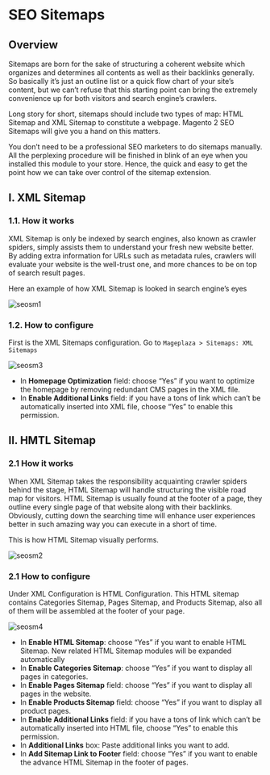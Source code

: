 # SEO Sitemaps

## Overview

Sitemaps are born for the sake of structuring a coherent website which organizes and determines all contents as well as their backlinks generally. So basically it’s just an outline list or a quick flow chart of your site’s content, but we can’t refuse that this starting point can bring the extremely convenience up for both visitors and search engine’s crawlers. 

Long story for short, sitemaps should include two types of map: HTML Sitemap and XML Sitemap to constitute a webpage. Magento 2 SEO Sitemaps will give you a hand on this matters.

You don’t need to be a professional SEO marketers to do sitemaps manually. All the perplexing procedure will be finished in blink of an eye when you installed this module to your store. Hence, the quick and easy to get the point how we can take over control of the sitemap extension.

## I. XML Sitemap
### 1.1. How it works
XML Sitemap is only be indexed by search engines, also known as crawler spiders, simply assists them to understand your fresh new website better. By adding extra information for URLs such as metadata rules, crawlers will evaluate your website is the well-trust one, and more chances to be on top of search result pages.

Here an example of how XML Sitemap is looked in search engine’s eyes

![seosm1](https://i.imgur.com/CtlcZHQ.png)

### 1.2. How to configure
First is the XML Sitemaps configuration. Go to ``Mageplaza > Sitemaps: XML Sitemaps``

![seosm3](https://i.imgur.com/80lb18V.jpg)

* In **Homepage Optimization** field: choose “Yes” if you want to optimize the homepage by removing redundant CMS pages in the XML file.
* In **Enable Additional Links** field: if you have a tons of link which can’t be automatically inserted into XML file, choose “Yes” to enable this permission.

## II. HMTL Sitemap
### 2.1 How it works
When XML Sitemap takes the responsibility acquainting crawler spiders behind the stage, HTML Sitemap will handle structuring the visible road map for visitors. HTML Sitemap is usually found at the footer of a page, they outline every single page of that website along with their backlinks. Obviously, cutting down the searching time will enhance user experiences better in such amazing way you can execute in a short of time.

This is how HTML Sitemap visually performs.

![seosm2](https://i.imgur.com/tveLirN.png)

### 2.1 How to configure
Under XML Configuration is HTML Configuration. This HTML sitemap contains Categories Sitemap, Pages Sitemap, and Products Sitemap, also all of them will be assembled at the footer of your page.

![seosm4](https://i.imgur.com/cmRrPR9.jpg)

* In **Enable HTML Sitemap**: choose “Yes” if you want to enable HTML Sitemap. New related HTML Sitemap modules will be expanded automatically
* In **Enable Categories Sitemap**: choose “Yes” if you want to display all pages in categories.
* In **Enable Pages Sitemap** field:  choose “Yes” if you want to display all pages in the website.
* In **Enable Products Sitemap** field: choose “Yes” if you want to display all product pages.
* In **Enable Additional Links** field: if you have a tons of link which can’t be automatically inserted into HTML file, choose “Yes” to enable this permission.
* In **Additional Links** box: Paste additional links you want to add.
* In **Add Sitemap Link to Footer** field: choose “Yes” if you want to enable the advance HTML Sitemap in the footer of pages.


